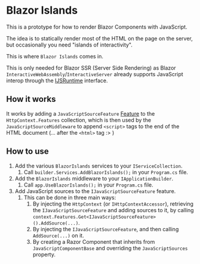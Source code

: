 # Blazor Islands

This is a prototype for how to render Blazor Components with JavaScript.

The idea is to statically render most of the HTML on the page on the server, but occasionally you need "islands of
interactivity".

This is where `Blazor Islands` comes in.

This is only needed for Blazor SSR (Server Side Rendering) as Blazor `InteractiveWebAssembly`/`InteractiveServer`
already supports JavaScript interop through
the [IJSRuntime](https://learn.microsoft.com/en-us/aspnet/core/blazor/javascript-interoperability/?view=aspnetcore-8.0)
interface.

## How it works

It works by adding
a `JavaScriptSourceFeature` [Feature](https://learn.microsoft.com/en-us/aspnet/core/fundamentals/request-features?view=aspnetcore-8.0)
to the `HttpContext.Features` collection, which is then used by the `JavaScriptSourceMiddleware` to append `<script>`
tags to the end of the HTML document (... after the `<html>` tag :> )

## How to use

1. Add the various `BlazorIslands` services to your `IServiceCollection`.
    1. Call `builder.Services.AddBlazorIslands();` in your `Program.cs` file.
2. Add the `BlazorIslands` middleware to your `IApplicationBuilder`.
    1. Call `app.UseBlazorIslands();` in your `Program.cs` file.
3. Add JavaScript sources to the `IJavaScriptSourceFeature` feature.
    1. This can be done in three main ways:
        1. By injecting the `HttpContext` (or `IHttpContextAccessor`), retrieving the `IJavaScriptSourceFeature` and
           adding sources to it, by calling `context.Features.Get<IJavaScriptSourceFeature>().AddSource(...)`.
        2. By injecting the `IJavaScriptSourceFeature`, and then calling `AddSource(...)` on it.
        3. By creating a Razor Component that inherits from `JavaScriptComponentBase` and overriding the `JavaScriptSources` property.